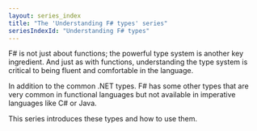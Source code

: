 ```yaml
---
layout: series_index
title: "The 'Understanding F# types' series"
seriesIndexId: "Understanding F# types"
---
```


F# is not just about functions; the powerful type system is another key ingredient.  And just as with functions, understanding the type system is critical to being fluent and comfortable in the language. 

In addition to the common .NET types. F# has some other types that are very common in functional languages but not available in imperative languages like C# or Java.

This series introduces these types and how to use them.


